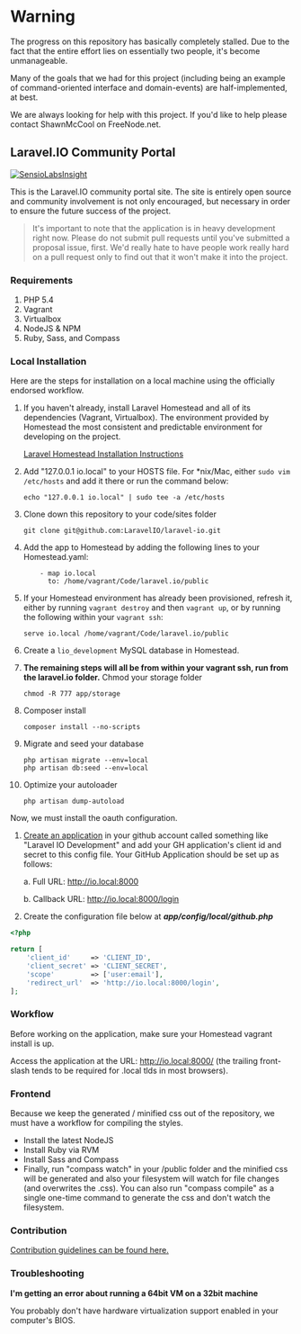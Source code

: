 # Warning

The progress on this repository has basically completely stalled. Due to the fact that the entire effort lies on essentially two people, it's become unmanageable.

Many of the goals that we had for this project (including being an example of command-oriented interface and domain-events) are half-implemented, at best.

We are always looking for help with this project. If you'd like to help please contact ShawnMcCool on FreeNode.net.


## Laravel.IO Community Portal

[![SensioLabsInsight](https://insight.sensiolabs.com/projects/50a7431f-66b0-4221-8837-7ccf1924031e/mini.png)](https://insight.sensiolabs.com/projects/50a7431f-66b0-4221-8837-7ccf1924031e)

This is the Laravel.IO community portal site. The site is entirely open source and community involvement is not only encouraged, but necessary in order to ensure the future success of the project.

> It's important to note that the application is in heavy development right now. Please do not submit pull requests until you've submitted a proposal issue, first. We'd really hate to have people work really hard on a pull request only to find out that it won't make it into the project.

### Requirements

1. PHP 5.4
2. Vagrant
3. Virtualbox
4. NodeJS & NPM
5. Ruby, Sass, and Compass

### Local Installation

Here are the steps for installation on a local machine using the officially endorsed workflow.

1. If you haven't already, install Laravel Homestead and all of its dependencies (Vagrant, Virtualbox). The environment provided by Homestead the most consistent and predictable environment for developing on the project.

    [Laravel Homestead Installation Instructions][4]

2. Add "127.0.0.1 io.local" to your HOSTS file. For *nix/Mac, either `sudo vim /etc/hosts` and add it there or run the command below:
    ```
    echo "127.0.0.1 io.local" | sudo tee -a /etc/hosts
    ```
3. Clone down this repository to your code/sites folder
    ```
    git clone git@github.com:LaravelIO/laravel-io.git
    ```
4. Add the app to Homestead by adding the following lines to your Homestead.yaml: 
    ```
        - map io.local
          to: /home/vagrant/Code/laravel.io/public
    ```
5. If your Homestead environment has already been provisioned, refresh it, either by running `vagrant destroy` and then `vagrant up`, or by running the following within your `vagrant ssh`:
    ```
    serve io.local /home/vagrant/Code/laravel.io/public
    ```
6. Create a `lio_development` MySQL database in Homestead.

7. **The remaining steps will all be from within your vagrant ssh, run from the laravel.io folder.**
    Chmod your storage folder
    ```
    chmod -R 777 app/storage
    ```
    
8. Composer install
    ```
    composer install --no-scripts
    ```
    
9. Migrate and seed your database
    ```
    php artisan migrate --env=local
    php artisan db:seed --env=local
    ```

10. Optimize your autoloader
    ```
    php artisan dump-autoload
    ```


Now, we must install the oauth configuration.

1. [Create an application][5] in your github account called something like "Laravel IO Development" and add your GH application's client id and secret to this config file. Your GitHub Application should be set up as follows:

    a. Full URL: http://io.local:8000

    b. Callback URL: http://io.local:8000/login
2. Create the configuration file below at ***app/config/local/github.php***

```PHP
<?php

return [
    'client_id'     => 'CLIENT_ID',
    'client_secret' => 'CLIENT_SECRET',
    'scope'         => ['user:email'],
    'redirect_url'  => 'http://io.local:8000/login',
];
```

### Workflow

Before working on the application, make sure your Homestead vagrant install is up.

Access the application at the URL: http://io.local:8000/ (the trailing front-slash tends to be required for .local tlds in most browsers).

### Frontend

Because we keep the generated / minified css out of the repository, we must have a workflow for compiling the styles.

* Install the latest NodeJS
* Install Ruby via RVM
* Install Sass and Compass
* Finally, run "compass watch" in your /public folder and the minified css will be generated and also your filesystem will watch for file changes (and overwrites the .css). You can also run "compass compile" as a single one-time command to generate the css and don't watch the filesystem.  

### Contribution

[Contribution guidelines can be found here.](CONTRIBUTING.md)

### Troubleshooting

**I'm getting an error about running a 64bit VM on a 32bit machine**

You probably don't have hardware virtualization support enabled in your computer's BIOS.


  [1]: http://downloads.vagrantup.com/
  [2]: http://www.opscode.com/chef/install/
  [3]: https://www.virtualbox.org/wiki/Downloads
  [4]: http://laravel.com/docs/homestead
  [5]: https://github.com/settings/applications
